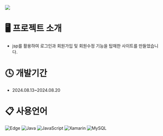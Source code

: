 
<img src="https://capsule-render.vercel.app/api?type=waving&color=BDBDC8&height=150&section=header&text=공감&fontSize=" />

# 🖥️ 프로젝트 소개
+ jsp를 활용하여 로그인과 회원가입 및 회원수정 기능을 탑재한 사이트를 만들었습니다.

# 🕓 개발기간
+ 2024.08.13~2024.08.20
# 📋 사용언어
![Edge](https://img.shields.io/badge/jsp-0078D7?style=for-the-badge&logo=Microsoft-jsp&logoColor=white)
![Java](https://img.shields.io/badge/java-%23ED8B00.svg?style=for-the-badge&logo=openjdk&logoColor=white)
![JavaScript](https://img.shields.io/badge/javascript-%23323330.svg?style=for-the-badge&logo=javascript&logoColor=%23F7DF1E)
![Xamarin](https://img.shields.io/badge/css-3199DC?style=for-the-badge&logo=css&logoColor=white)
![MySQL](https://img.shields.io/badge/mysql-4479A1.svg?style=for-the-badge&logo=mysql&logoColor=white)
